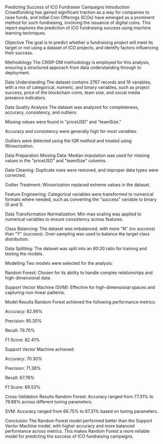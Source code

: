Predicting Success of ICO Fundraiser Campaigns
Introduction
Crowdfunding has gained significant traction as a way for companies to raise funds, and Initial Coin Offerings (ICOs) have emerged as a prominent method for such fundraising, involving the issuance of digital coins. This report explores the prediction of ICO fundraising success using machine learning techniques.

Objective
The goal is to predict whether a fundraising project will meet its target or not using a dataset of ICO projects, and identify factors influencing their success.

Methodology
The CRISP-DM methodology is employed for this analysis, ensuring a structured approach from data understanding through to deployment.

Data Understanding
The dataset contains 2767 records and 16 variables, with a mix of categorical, numeric, and binary variables, such as project success, price of the blockchain coins, team size, and social media presence indicators.

Data Quality Analysis
The dataset was analyzed for completeness, accuracy, consistency, and outliers:

Missing values were found in "priceUSD" and "teamSize."

Accuracy and consistency were generally high for most variables.

Outliers were detected using the IQR method and treated using Winsorization.

Data Preparation
Missing Data: Median imputation was used for missing values in the "priceUSD" and "teamSize" columns.

Data Cleaning: Duplicate rows were removed, and improper data types were corrected.

Outlier Treatment: Winsorization replaced extreme values in the dataset.

Feature Engineering: Categorical variables were transformed to numerical formats where needed, such as converting the "success" variable to binary (0 and 1).

Data Transformation
Normalization: Min-max scaling was applied to numerical variables to ensure consistency across features.

Class Balancing: The dataset was imbalanced, with more "N" (no success) than "Y" (success). Over-sampling was used to balance the target class distribution.

Data Splitting: The dataset was split into an 80:20 ratio for training and testing the models.

Modelling
Two models were selected for the analysis:

Random Forest: Chosen for its ability to handle complex relationships and high-dimensional data.

Support Vector Machine (SVM): Effective for high-dimensional spaces and capturing non-linear patterns.

Model Results
Random Forest achieved the following performance metrics:

Accuracy: 82.99%

Precision: 85.30%

Recall: 79.70%

F1 Score: 82.41%

Support Vector Machine achieved:

Accuracy: 70.30%

Precision: 71.38%

Recall: 67.76%

F1 Score: 69.53%

Cross-Validation Results
Random Forest: Accuracy ranged from 77.31% to 79.88% across different tuning parameters.

SVM: Accuracy ranged from 66.75% to 67.31% based on tuning parameters.

Conclusion
The Random Forest model performed better than the Support Vector Machine model, with higher accuracy and more balanced performance across metrics. This makes Random Forest a more reliable model for predicting the success of ICO fundraising campaigns.

